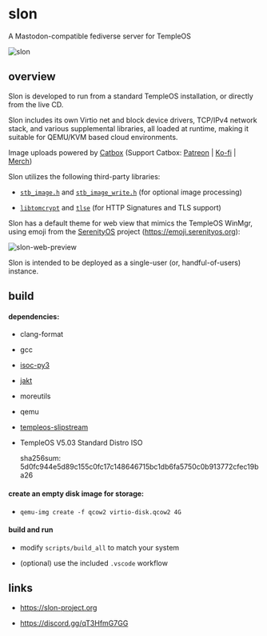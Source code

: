 # slon
A Mastodon-compatible fediverse server for TempleOS

![slon](https://slon-project.org/images/slon.png)

## overview

Slon is developed to run from a standard TempleOS installation, or directly from the live CD.

Slon includes its own Virtio net and block device drivers, TCP/IPv4 network stack, and various supplemental libraries, all loaded at runtime, making it suitable for QEMU/KVM based cloud environments.

Image uploads powered by [Catbox](https://catbox.moe) (Support Catbox: [Patreon](https://patreon.com/catbox) | [Ko-fi](https://ko-fi.com/catboxmoe) | [Merch](https://store.catbox.moe))

Slon utilizes the following third-party libraries:

- [`stb_image.h`](https://github.com/nothings/stb/blob/master/stb_image.h) and [`stb_image_write.h`](https://github.com/nothings/stb/blob/master/stb_image_write.h) (for optional image processing)

- [`libtomcrypt`](https://github.com/libtom/libtomcrypt) and [`tlse`](https://github.com/eduardsui/tlse) (for HTTP Signatures and TLS support)

Slon has a default theme for web view that mimics the TempleOS WinMgr, using emoji from the [SerenityOS](https://serenityos.org) project (https://emoji.serenityos.org):

![slon-web-preview](https://slon-project.org/images/slon-web-preview.gif)

Slon is intended to be deployed as a single-user (or, handful-of-users) instance. 

## build

#### dependencies: 

- clang-format
- gcc
- [isoc-py3](https://github.com/alec3660/isoc-py3)
- [jakt](https://github.com/serenityos/jakt)
- moreutils
- qemu
- [templeos-slipstream](https://github.com/alec3660/templeos-slipstream)
- TempleOS V5.03 Standard Distro ISO
  
  sha256sum: 5d0fc944e5d89c155c0fc17c148646715bc1db6fa5750c0b913772cfec19ba26

#### create an empty disk image for storage:

- `qemu-img create -f qcow2 virtio-disk.qcow2 4G`

#### build and run

- modify `scripts/build_all` to match your system

- (optional) use the included `.vscode` workflow

## links 

- https://slon-project.org

- https://discord.gg/qT3HfmG7GG
